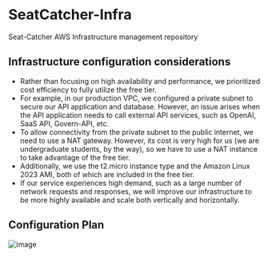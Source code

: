 # SeatCatcher-Infra
Seat-Catcher AWS Infrastructure management repository

## Infrastructure configuration considerations

- Rather than focusing on high availability and performance, we prioritized cost efficiency to fully utilize the free tier.
- For example, in our production VPC, we configured a private subnet to secure our API application and database. However, an issue arises when the API application needs to call external API services, such as OpenAI, SaaS API, Govern-API, etc.
- To allow connectivity from the private subnet to the public internet, we need to use a NAT gateway. However, its cost is very high for us (we are undergraduate students, by the way), so we have to use a NAT instance to take advantage of the free tier.
- Additionally, we use the t2.micro instance type and the Amazon Linux 2023 AMI, both of which are included in the free tier.
- If our service experiences high demand, such as a large number of network requests and responses, we will improve our infrastructure to be more highly available and scale both vertically and horizontally.

## Configuration Plan
![image](https://github.com/user-attachments/assets/e03151a5-e785-4f91-b497-fd240c77c3c2)
